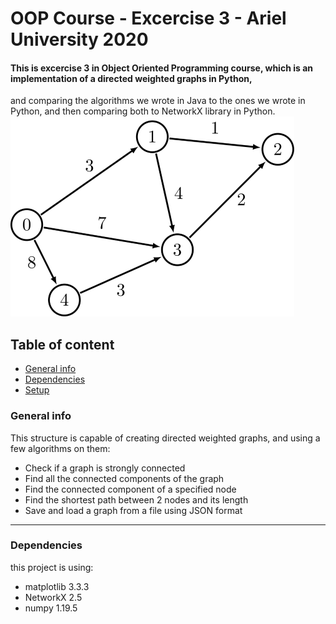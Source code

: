 # OOP Course - Excercise 3 - Ariel University 2020
#### This is excercise 3 in Object Oriented Programming course, which is an implementation of a directed weighted graphs in Python,  
and comparing the algorithms we wrote in Java to the ones we wrote in Python, and then comparing both to NetworkX library in Python.
![graph picture](/pictures/digraph.png)

## Table of content
* [General info](#general-info)
* [Dependencies](#dependencies)
* [Setup](#setup)


### General info
This structure is capable of creating directed weighted graphs, and using a few algorithms on them:

- Check if a graph is strongly connected
- Find all the connected components of the graph
- Find the connected component of a specified node
- Find the shortest path between 2 nodes and its length
- Save and load a graph from a file using JSON format

---

### Dependencies
this project is using:
- matplotlib 3.3.3
- NetworkX 2.5
- numpy 1.19.5




